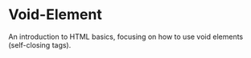 # Void-Element
An introduction to HTML basics, focusing on how to use void elements (self-closing tags).
